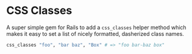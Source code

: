 # CSS Classes

A super simple gem for Rails to add a `css_classes` helper method which makes it easy to set a list of nicely formatted, dasherized class names.

```ruby
css_classes "foo", "bar baz", "Box" # => "foo bar-baz box" 
```
